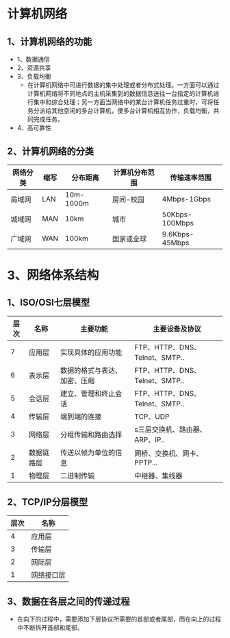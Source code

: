 # 计算机网络

## 1、计算机网络的功能

* 1、数据通信
* 2、资源共享
* 3、负载均衡
  * 在计算机网络中可进行数据的集中处理或者分布式处理。一方面可以通过计算机网络将不同地点的主机采集到的数据信息送往一台指定的计算机进行集中和综合处理；另一方面当网络中的某台计算机任务过重时，可将任务分派给其他空闲的多台计算机，使多台计算机相互协作，负载均衡，共同完成任务。
* 4、高可靠性

## 2、计算机网络的分类

| 网络分类 | 缩写 | 分布距离  | 计算机分布范围 | 传输速率范围   |
| -------- | ---- | --------- | -------------- | -------------- |
| 局域网   | LAN  | 10m-1000m | 房间-校园      | 4Mbps-1Gbps    |
| 城域网   | MAN  | 10km      | 城市           | 50Kbps-100Mbps |
| 广域网   | WAN  | 100km     | 国家或全球     | 9.6Kbps-45Mbps |

# 3、网络体系结构

## 1、ISO/OSI七层模型

| 层次 | 名称       | 主要功能                     | 主要设备及协议                 |
| ---- | ---------- | ---------------------------- | ------------------------------ |
| 7    | 应用层     | 实现具体的应用功能           | FTP、HTTP、DNS、Telnet、SMTP.. |
| 6    | 表示层     | 数据的格式与表达、加密、压缩 | FTP、HTTP、DNS、Telnet、SMTP.. |
| 5    | 会话层     | 建立、管理和终止会话         | FTP、HTTP、DNS、Telnet、SMTP.. |
| 4    | 传输层     | 端到端的连接                 | TCP、UDP                       |
| 3    | 网络层     | 分组传输和路由选择           | s三层交换机、路由器、ARP、IP.. |
| 2    | 数据链路层 | 传送以帧为单位的信息         | 网桥、交换机、网卡、PPTP...    |
| 1    | 物理层     | 二进制传输                   | 中继器、集线器                 |

## 2、TCP/IP分层模型

| 层次 | 名称       |
| ---- | ---------- |
| 4    | 应用层     |
| 3    | 传输层     |
| 2    | 网际层     |
| 1    | 网络接口层 |

## 3、数据在各层之间的传递过程

* 在向下的过程中，需要添加下层协议所需要的首部或者尾部，而在向上的过程中不断拆开首部和尾部。
